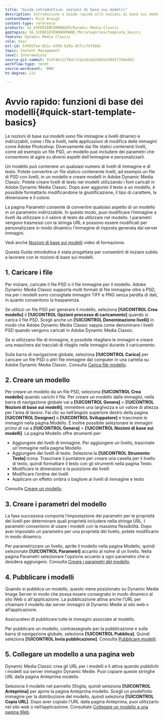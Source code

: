 ```yaml
---
title: "Guida introduttiva: nozioni di base sui modelli"
description: Introduzione e Guida rapida alle nozioni di base sui modelli per aiutarti a iniziare rapidamente a utilizzare Adobe Dynamic Media Classic.
contentOwner: Rick Brough
content-type: reference
products: SG_EXPERIENCEMANAGER/Dynamic-Media-Classic
geptopics: SG_SCENESEVENONDEMAND_PK/categories/template_basics
feature: Dynamic Media Classic
role: User
exl-id: bf695fee-821c-4396-829a-d57ccf475b0c
topic: Content Management
level: Intermediate
source-git-commit: 914fde11270dc731a261da3305b29dd573584d93
workflow-type: tm+mt
source-wordcount: '804'
ht-degree: 21%

---
```


# Avvio rapido: funzioni di base dei modelli{#quick-start-template-basics}

Le nozioni di base sui modelli sono file immagine a livelli dinamici e indirizzabili, come i file a livelli, nelle applicazioni di modifica delle immagini come Adobe Photoshop. Diversamente dai file statici contenenti livelli, come ad esempio un file PSD, un modello può includere dei parametri che consentono di agire su diversi aspetti dell’immagine e personalizzarli.

Un modello può contenere un qualsiasi numero di livelli di immagine e di testo. Potete convertire un file statico contenente livelli, ad esempio un file di PSD con livelli, in un modello e creare modelli in Adobe Dynamic Media Classic. Potete creare livelli di testo nei modelli utilizzando i font caricati in Adobe Dynamic Media Classic. Dopo aver aggiunto il testo a un modello, è possibile formattarlo modificandone la giustificazione, il tipo di carattere, la dimensione e il colore.

La pagina Parametri consente di convertire qualsiasi aspetto di un modello in un parametro indirizzabile. In questo modo, puoi modificare l’immagine a livelli da utilizzare o il valore di testo da utilizzare nel modello. I parametri vengono trasmessi con la stringa URL e possono essere modificati per personalizzare in modo dinamico l’immagine di risposta generata dal server immagini.

Vedi anche [Nozioni di base sui modelli](https://s7d5.scene7.com/s7viewers/html5/VideoViewer.html?videoserverurl=https://s7d5.scene7.com/is/content/&amp;emailurl=https://s7d5.scene7.com/s7/emailFriend&amp;serverUrl=https://s7d5.scene7.com/is/image/&amp;config=Scene7SharedAssets/Universal_HTML5_Video&amp;contenturl=https://s7d5.scene7.com/skins/&amp;asset=S7tutorials/553_Template%20Basics_converted%20renamed_Dynamic%20Banners-AVS) video di formazione.

Questa Guida introduttiva è stata progettata per consentirti di iniziare subito a lavorare con le nozioni di base sui modelli.

## 1. Caricare i file

Per iniziare, caricate il file PSD o il file immagine per il modello. Adobe Dynamic Media Classic supporta molti formati di file immagine oltre a PSD, ma per i modelli sono consigliate immagini TIFF e PNG senza perdita di dati, in quanto consentono la trasparenza.

Se utilizzi un file PSD per generare il modello, seleziona **[!UICONTROL Crea modello]** il **[!UICONTROL Opzioni processo di caricamento]** quando si carica il file PSD. Scegli anche un **[!UICONTROL Denominazione livelli]** in modo che Adobe Dynamic Media Classic sappia come denominare i livelli PSD quando vengono caricati in Adobe Dynamic Media Classic.

Se si utilizzano file di immagine, è possibile ritagliare le immagini e creare una maschera dai tracciati di ritaglio nelle immagini durante il caricamento.

Sulla barra di navigazione globale, seleziona **[!UICONTROL Carica]** per caricare un file PSD o altri file immagine dal computer in una cartella su Adobe Dynamic Media Classic. Consulta [Carica file modello](uploading-template-files.md#uploading_template_files).

## 2. Creare un modello

Per creare un modello da un file PSD, seleziona **[!UICONTROL Crea modello]** quando carichi il file. Per creare un modello dalle immagini, nella barra di navigazione globale vai a **[!UICONTROL Genera]** > **[!UICONTROL Nozioni di base sui modelli]**, immettere una larghezza e un valore di altezza per l&#39;area di lavoro. Fai clic su nell’angolo superiore destro della pagina **[!UICONTROL Designer]** o **[!UICONTROL Sviluppatore]** e trascinare le immagini nella pagina Modello. È inoltre possibile selezionare le immagini *prima di* vai a **[!UICONTROL Genera]** > **[!UICONTROL Nozioni di base sui modelli]**. La pagina Modello offre strumenti per:

* Aggiungere dei livelli di immagine. Per aggiungere un livello, trascinate un&#39;immagine nella pagina Modello.
* Aggiungere dei livelli di testo. Seleziona la **[!UICONTROL Strumento Testo]** icona. Trascinare il puntatore per creare una casella per il livello di testo, quindi formattare il testo con gli strumenti nella pagina Testo.
* Modificare le dimensioni e la posizione dei livelli
* Modificare l’ordine dei livelli
* Applicare un effetto ombra o bagliore ai livelli di immagine e testo

Consulta [Creare un modello](creating-template.md#creating_a_template).

## 3. Creare i parametri del modello

La fase successiva comporta l’impostazione dei parametri per le proprietà dei livelli per determinare quali proprietà includere nella stringa URL. I parametri consentono di usare i modelli con la massima flessibilità. Dopo aver impostato un parametro per una proprietà del livello, potete modificarlo in modo dinamico.

Per parametrizzare un livello, aprite il modello nella pagina Modello, quindi selezionate **[!UICONTROL Parametri]** accanto al nome di un livello. Nella pagina Parametri selezionare l&#39;opzione accanto a ogni parametro che si desidera aggiungere. Consulta [Creare i parametri del modello](creating-template-parameters.md#creating_template_parameters).

## 4. Pubblicare i modelli

Quando si pubblica un modello, questo viene posizionato su Dynamic Medie Image Server in modo che possa essere consegnato in modo dinamico al sito Web o all&#39;applicazione. La pubblicazione attiva anche l’URL per chiamare il modello dai server immagini di Dynamic Medie al sito web o all’applicazione.

Assicuratevi di pubblicare tutte le immagini associate al modello.

Per pubblicare un modello, contrassegnalo per la pubblicazione e sulla barra di navigazione globale, seleziona **[!UICONTROL Pubblica]**. Quindi seleziona **[!UICONTROL Invia pubblicazione]**. Consulta [Pubblicare modelli](publishing-templates.md#publishing_templates).

## 5. Collegare un modello a una pagina web

Dynamic Media Classic crea gli URL per i modelli e li attiva quando pubblichi i modelli sui server immagini Dynamic Medie. Puoi copiare queste stringhe URL dalla pagina Anteprima modello.

Seleziona il modello nel pannello Sfoglia, quindi seleziona **[!UICONTROL Anteprima]** per aprire la pagina Anteprima modello. Scegli un predefinito immagine per la distribuzione del modello, quindi seleziona **[!UICONTROL Copia URL]**. Dopo aver copiato l’URL dalla pagina Anteprima, puoi utilizzarlo nel sito web o nell’applicazione. Consultate [Collegare un modello a una pagina Web](linking-template-web-page.md#linking_a_template_to_a_web_page).

